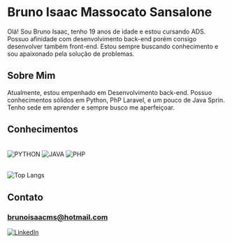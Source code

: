 # Bruno Isaac Massocato Sansalone
Olá! Sou Bruno Isaac, tenho 19 anos de idade e estou cursando ADS. Possuo afinidade com desenvolvimento back-end porém consigo desenvolver também front-end. Estou sempre buscando conhecimento e sou apaixonado pela solução de problemas.
## Sobre Mim
Atualmente, estou empenhado em Desenvolvimento back-end. Possuo conhecimentos sólidos em Python, PhP Laravel, e um pouco de Java Sprin. Tenho sede em aprender e sempre busco me aperfeiçoar.
## Conhecimentos
<div style="display: inline_block"><br/>
    <img align="center" alt="PYTHON" src="https://img.shields.io/badge/PYTHON-407EB0?style=for-the-badge&logo=python&logoColor=white">
    <img align="center" alt="JAVA" src="https://img.shields.io/badge/java-A42D00?style=for-the-badge&logo=oracle&logoColor=white">
    <img align="center" alt="PHP" src="https://img.shields.io/badge/php-474A8A?style=for-the-badge&logo=php&logoColor=white">
    <br/>
</div>
<br/>


![Top Langs](https://github-readme-stats.vercel.app/api/top-langs/?username=BrunoIsaac41)

## Contato


### brunoisaacms@hotmail.com


[![LinkedIn](https://img.shields.io/badge/LinkedIn-0077B5?style=for-the-badge&logo=linkedin&logoColor=white)](https://www.linkedin.com/in/bruno-isaac-m-sansalone-37530827b/)

